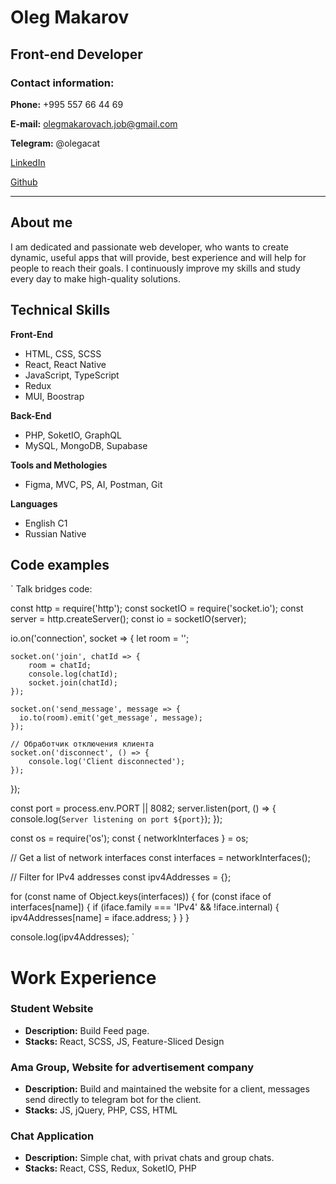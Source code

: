 # **Oleg Makarov**

## **Front-end Developer**

### Contact information:

**Phone:** +995 557 66 44 69

**E-mail:** olegmakarovach.job@gmail.com

**Telegram:** @olegacat

[LinkedIn](https://www.linkedin.com/in/oleg-makarov-6a0789266/)

[Github](https://github.com/olegacaten)

---

## About me

I am dedicated and passionate web developer, who wants to create dynamic, useful apps that will provide, best experience and will help for people to reach their goals. I continuously improve my skills and study every day to make high-quality solutions. 

## Technical Skills

**Front-End**
- HTML, CSS, SCSS
- React, React Native
- JavaScript, TypeScript
- Redux
- MUI, Boostrap

**Back-End**
- PHP, SoketIO, GraphQL
- MySQL, MongoDB, Supabase

**Tools and Methologies**
- Figma, MVC, PS, AI, Postman, Git

**Languages**
- English C1
- Russian Native

## Code examples 

`
Talk bridges code:

const http = require('http');
const socketIO = require('socket.io');
const server = http.createServer();
const io = socketIO(server);

io.on('connection', socket => {
    let room = '';

    socket.on('join', chatId => {
        room = chatId;
        console.log(chatId);
        socket.join(chatId);
    });

    socket.on('send_message', message => {
      io.to(room).emit('get_message', message);
    });

    // Обработчик отключения клиента
    socket.on('disconnect', () => {
        console.log('Client disconnected');
    });
});

const port = process.env.PORT || 8082;
    server.listen(port, () => {
    console.log(`Server listening on port ${port}`);
});

const os = require('os');
const { networkInterfaces } = os;

// Get a list of network interfaces
const interfaces = networkInterfaces();

// Filter for IPv4 addresses
const ipv4Addresses = {};

for (const name of Object.keys(interfaces)) {
  for (const iface of interfaces[name]) {
    if (iface.family === 'IPv4' && !iface.internal) {
      ipv4Addresses[name] = iface.address;
    }
  }
}

console.log(ipv4Addresses);
`
# Work Experience 

### Student Website
- **Description:** Build Feed page. 
- **Stacks:** React, SCSS, JS, Feature-Sliced Design

### Ama Group, Website for advertisement company
- **Description:** Build and maintained the website for a client, messages send directly to telegram bot for the client. 
- **Stacks:** JS, jQuery, PHP, CSS, HTML

### Chat Application
- **Description:** Simple chat, with privat chats and group chats. 
- **Stacks:** React, CSS, Redux, SoketIO, PHP
